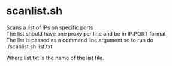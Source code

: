 scanlist.sh
===========

Scans a list of IPs on specific ports  
The list should have one proxy per line and be in IP:PORT format  
The list is passed as a command line argument so to run do  
    ./scanlist.sh list.txt

Where list.txt is the name of the list file.

